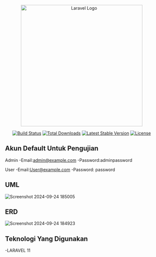 <p align="center"><a href="https://laravel.com" target="_blank"><img src="https://raw.githubusercontent.com/laravel/art/master/logo-lockup/5%20SVG/2%20CMYK/1%20Full%20Color/laravel-logolockup-cmyk-red.svg" width="400" alt="Laravel Logo"></a></p>



<p align="center">
<a href="https://github.com/laravel/framework/actions"><img src="https://github.com/laravel/framework/workflows/tests/badge.svg" alt="Build Status"></a>
<a href="https://packagist.org/packages/laravel/framework"><img src="https://img.shields.io/packagist/dt/laravel/framework" alt="Total Downloads"></a>
<a href="https://packagist.org/packages/laravel/framework"><img src="https://img.shields.io/packagist/v/laravel/framework" alt="Latest Stable Version"></a>
<a href="https://packagist.org/packages/laravel/framework"><img src="https://img.shields.io/packagist/l/laravel/framework" alt="License"></a>
</p>

## Akun Default Untuk Pengujian
Admin
    -Email:admin@example.com
    -Password:adminpassword

User
    -Email:User@example.com
    -Password: password

## UML
![Screenshot 2024-09-24 185005](https://github.com/user-attachments/assets/acc47530-7ae1-47e2-8507-d56dc31c1d16)

## ERD
![Screenshot 2024-09-24 184923](https://github.com/user-attachments/assets/0715c83e-6a5d-4450-b801-9f5456cc9885)


## Teknologi Yang Digunakan
-LARAVEL 11


